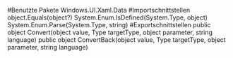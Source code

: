 #Benutzte Pakete
Windows.UI.Xaml.Data
#Importschnittstellen
object.Equals(object?)
System.Enum.IsDefined(System.Type, object)
System.Enum.Parse(System.Type, string)
#Exportschnittstellen
public object Convert(object value, Type targetType, object parameter, string language)
public object ConvertBack(object value, Type targetType, object parameter, string language)
